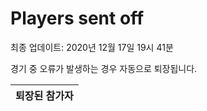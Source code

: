 # Players sent off
최종 업데이트: 2020년 12월 17일 19시 41분


경기 중 오류가 발생하는 경우 자동으로 퇴장됩니다.


| 퇴장된 참가자 |
|:---:|